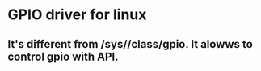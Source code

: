 # GPIO driver for linux
## It's different from /sys//class/gpio. It alowws to control gpio with API.
